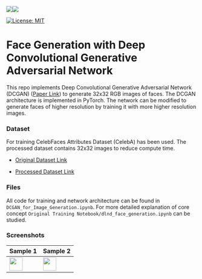 <img src="https://img.shields.io/badge/python%20-%2314354C.svg?&style=for-the-badge&logo=python&logoColor=white"/><img src="https://img.shields.io/badge/PyTorch%20-%23EE4C2C.svg?&style=for-the-badge&logo=PyTorch&logoColor=white" />

[![License: MIT](https://img.shields.io/badge/License-MIT-yellow.svg)](https://github.com/3ZadeSSG/Face-Generation-with-DCGAN/blob/main/LICENSE)

# Face Generation with Deep Convolutional Generative Adversarial Network
This repo implements Deep Convolutional Generative Adversarial Network (DCGAN) ([Paper Link](https://arxiv.org/abs/1511.06434)) to generate 32x32 RGB images of faces. The DCGAN architecture is implemented in PyTorch. The network can be modified to generate faces of higher resolution by training it with more higher resolution images.

### Dataset

For training CelebFaces Attributes Dataset (CelebA) has been used. The processed dataset contains 32x32 images to reduce compute time.

* [Original Dataset Link](http://mmlab.ie.cuhk.edu.hk/projects/CelebA.html)

* [Processed Dataset Link](https://s3.amazonaws.com/video.udacity-data.com/topher/2018/November/5be7eb6f_processed-celeba-small/processed-celeba-small.zip)

### Files

All code for training and network architecture can be found in `DCGAN_for_Image_Generation.ipynb`. For more detailed explanation of core concept `Original Training Notebook/dlnd_face_generation.ipynb` can be studied.

### Screenshots

| Sample 1  |  Sample 2 |
| ------------- | ------------- |
| <img src="https://github.com/3ZadeSSG/Face-Generation-with-DCGAN/blob/main/output/Input_Album.PNG" height="35px"/> | <img src="https://github.com/3ZadeSSG/Face-Generation-with-DCGAN/blob/main/output/Output_Album.png" height="35px"/> |


